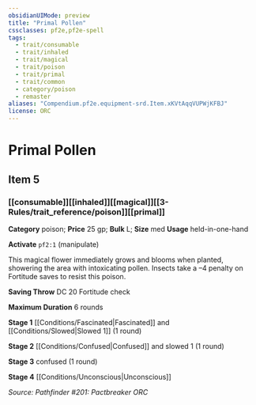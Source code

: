 ```yaml
---
obsidianUIMode: preview
title: "Primal Pollen"
cssclasses: pf2e,pf2e-spell
tags:
  - trait/consumable
  - trait/inhaled
  - trait/magical
  - trait/poison
  - trait/primal
  - trait/common
  - category/poison
  - remaster
aliases: "Compendium.pf2e.equipment-srd.Item.xKVtAqqVUPWjKFBJ"
license: ORC
---
```

# Primal Pollen
## Item 5
### [[consumable]][[inhaled]][[magical]][[3-Rules/trait_reference/poison]][[primal]]

**Category** poison; 
**Price** 25 gp; 
**Bulk** L; **Size** med
**Usage** held-in-one-hand

**Activate** `pf2:1` (manipulate)

This magical flower immediately grows and blooms when planted, showering the area with intoxicating pollen. Insects take a –4 penalty on Fortitude saves to resist this poison.

**Saving Throw** DC 20 Fortitude check

**Maximum Duration** 6 rounds

**Stage 1** [[Conditions/Fascinated|Fascinated]] and [[Conditions/Slowed|Slowed 1]] (1 round)

**Stage 2** [[Conditions/Confused|Confused]] and slowed 1 (1 round)

**Stage 3** confused (1 round)

**Stage 4** [[Conditions/Unconscious|Unconscious]]

*Source: Pathfinder #201: Pactbreaker*
*ORC*